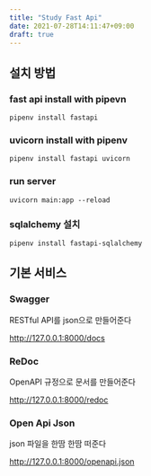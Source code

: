 ```yaml
---
title: "Study Fast Api"
date: 2021-07-28T14:11:47+09:00
draft: true
---
```


## 설치 방법

### fast api install with pipevn

`pipenv install fastapi`

### uvicorn install with pipenv

`pipenv install fastapi uvicorn`

### run server

`uvicorn main:app --reload`

### sqlalchemy 설치

`pipenv install fastapi-sqlalchemy`

## 기본 서비스

###  Swagger

RESTful API를 json으로 만들어준다

http://127.0.0.1:8000/docs

### ReDoc

OpenAPI 규정으로 문서를 만들어준다

http://127.0.0.1:8000/redoc

### Open Api Json

json 파일을 한땀 한땀 떠준다

http://127.0.0.1:8000/openapi.json

